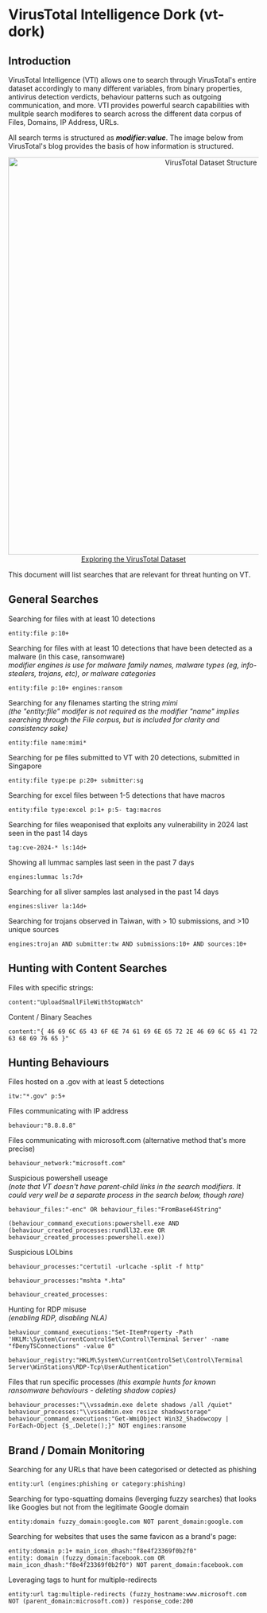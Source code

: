 # VirusTotal Intelligence Dork (vt-dork)

## Introduction

VirusTotal Intelligence (VTI) allows one to search through VirusTotal's entire dataset accordingly to many different variables, from binary properties, antivirus detection verdicts, behaviour patterns such as outgoing communication, and more. 
VTI provides powerful search capabilities with mulitple search modiferes to search across the different data corpus of Files, Domains, IP Address, URLs. <br>

All search terms is structured as ***modifier:value***.
The image below from VirusTotal's blog provides the basis of how information is structured. 

<p align="center">
  <img src="https://lh7-rt.googleusercontent.com/docsz/AD_4nXdJ1cLcETZLA8AQG4szbnYyDQdEk3zn9PTtfcf7pwun5Kf-pAhYxQPH5Rf02WL8rxGBklRa7uyCo04VctDMuGTeku6k_yLvna6MiDfpsyuUEveCg50ppeUzElUz4ZWSLR6l6p6uvrzRVR3aezkSAiDDNFU?key=fmyi2KLpW11xkeIveMXX7Q" width="800" alt="VirusTotal Dataset Structure"> <br>
<a href="https://blog.virustotal.com/2024/08/VT-S1-EffectiveResearch.html">Exploring the VirusTotal Dataset</a>
</p>

This document will list searches that are relevant for threat hunting on VT. 

## General Searches

Searching for files with at least 10 detections
```
entity:file p:10+
```

Searching for files with at least 10 detections that have been detected as a malware (in this case, ransomware) <br>
_modifier engines is use for malware family names, malware types (eg, info-stealers, trojans, etc), or malware categories_
```
entity:file p:10+ engines:ransom
```

Searching for any filenames starting the string _mimi_ <br>
_(the "entity:file" modifer is not required as the modifier "name" implies searching through the File corpus, but is included for clarity and consistency sake)_

```
entity:file name:mimi* 
```

Searching for pe files submitted to VT with 20 detections, submitted in Singapore
```
entity:file type:pe p:20+ submitter:sg
```

Searching for excel files between 1-5 detections that have macros
```
entity:file type:excel p:1+ p:5- tag:macros
```

Searching for files weaponised that exploits any vulnerability in 2024 last seen in the past 14 days
```
tag:cve-2024-* ls:14d+ 
```

Showing all lummac samples last seen in the past 7 days
```
engines:lummac ls:7d+
```

Searching for all sliver samples last analysed in the past 14 days
```
engines:sliver la:14d+
```

Searching for trojans observed in Taiwan, with > 10 submissions, and >10 unique sources
```
engines:trojan AND submitter:tw AND submissions:10+ AND sources:10+
```

## Hunting with Content Searches 

Files with specific strings: 
```
content:"UploadSmallFileWithStopWatch"
```

Content / Binary Seaches
```
content:"{ 46 69 6C 65 43 6F 6E 74 61 69 6E 65 72 2E 46 69 6C 65 41 72 63 68 69 76 65 }"
```

## Hunting Behaviours

Files hosted on a .gov with at least 5 detections
```
itw:"*.gov" p:5+
```

Files communicating with IP address
```
behaviour:"8.8.8.8"
```

Files communicating with microsoft.com (alternative method that's more precise)
```
behaviour_network:"microsoft.com"
```

Suspicious powershell useage <br>
_(note that VT doesn't have parent-child links in the search modifiers. It could very well be a separate process in the search below, though rare)_
```
behaviour_files:"-enc" OR behaviour_files:"FromBase64String"

(behaviour_command_executions:powershell.exe AND (behaviour_created_processes:rundll32.exe OR behaviour_created_processes:powershell.exe))
```

Suspicious LOLbins
```
behaviour_processes:"certutil -urlcache -split -f http"

behaviour_processes:"mshta *.hta"

behaviour_created_processes: 
```

Hunting for RDP misuse <br>
_(enabling RDP, disabling NLA)_
```
behaviour_command_executions:"Set-ItemProperty -Path 'HKLM:\System\CurrentControlSet\Control\Terminal Server' -name "fDenyTSConnections" -value 0"

behaviour_registry:"HKLM\System\CurrentControlSet\Control\Terminal Server\WinStations\RDP-Tcp\UserAuthentication"
```

Files that run specific processes
_(this example hunts for known ransomware behaviours - deleting shadow copies)_
```
behaviour_processes:"\\vssadmin.exe delete shadows /all /quiet"
behaviour_processes:"\\vssadmin.exe resize shadowstorage"
behaviour_command_executions:"Get-WmiObject Win32_Shadowcopy | ForEach-Object {$_.Delete();}" NOT engines:ransome
```

## Brand / Domain Monitoring

Searching for any URLs that have been categorised or detected as phishing
```
entity:url (engines:phishing or category:phishing)
```

Searching for typo-squatting domains (leverging fuzzy searches) that looks like Googles but not from the legitimate Google domain
```
entity:domain fuzzy_domain:google.com NOT parent_domain:google.com
```

Searching for websites that uses the same favicon as a brand's page:
```
entity:domain p:1+ main_icon_dhash:"f8e4f23369f0b2f0"
entity: domain (fuzzy_domain:facebook.com OR main_icon_dhash:"f8e4f23369f0b2f0") NOT parent_domain:facebook.com 
```

Leveraging tags to hunt for multiple-redirects
```
entity:url tag:multiple-redirects (fuzzy_hostname:www.microsoft.com NOT (parent_domain:microsoft.com)) response_code:200
```